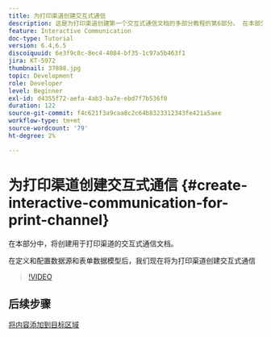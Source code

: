 ```yaml
---
title: 为打印渠道创建交互式通信
description: 这是为打印渠道创建第一个交互式通信文档的多部分教程的第6部分。 在本部分中，将创建用于打印渠道的交互式通信文档。
feature: Interactive Communication
doc-type: Tutorial
version: 6.4,6.5
discoiquuid: 6e3f9c8c-8ec4-4084-bf35-1c97a5b463f1
jira: KT-5972
thumbnail: 37888.jpg
topic: Development
role: Developer
level: Beginner
exl-id: d4355f72-aefa-4ab3-ba7e-ebd7f7b536f0
duration: 122
source-git-commit: f4c621f3a9caa8c2c64b8323312343fe421a5aee
workflow-type: tm+mt
source-wordcount: '79'
ht-degree: 2%

---
```


# 为打印渠道创建交互式通信 {#create-interactive-communication-for-print-channel}

在本部分中，将创建用于打印渠道的交互式通信文档。

在定义和配置数据源和表单数据模型后，我们现在将为打印渠道创建交互式通信

>[!VIDEO](https://video.tv.adobe.com/v/37888?quality=12&learn=on)

## 后续步骤

[将内容添加到目标区域](./add-content-to-target-areas.md)
